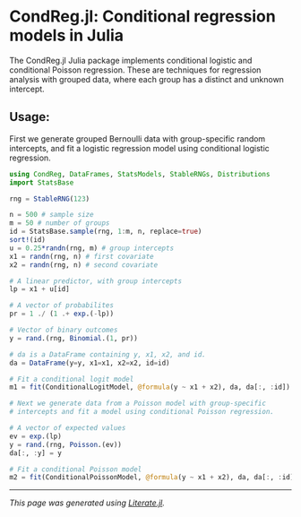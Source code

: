 # CondReg.jl: Conditional regression models in Julia

The CondReg.jl Julia package implements conditional logistic and conditional
Poisson regression. These are techniques for regression analysis with grouped
data, where each group has a distinct and unknown intercept.

## Usage:

First we generate grouped Bernoulli data with group-specific random
intercepts, and fit a logistic regression model using conditional
logistic regression.

````julia
using CondReg, DataFrames, StatsModels, StableRNGs, Distributions
import StatsBase

rng = StableRNG(123)

n = 500 # sample size
m = 50 # number of groups
id = StatsBase.sample(rng, 1:m, n, replace=true)
sort!(id)
u = 0.25*randn(rng, m) # group intercepts
x1 = randn(rng, n) # first covariate
x2 = randn(rng, n) # second covariate

# A linear predictor, with group intercepts
lp = x1 + u[id]

# A vector of probabilites
pr = 1 ./ (1 .+ exp.(-lp))

# Vector of binary outcomes
y = rand.(rng, Binomial.(1, pr))

# da is a DataFrame containing y, x1, x2, and id.
da = DataFrame(y=y, x1=x1, x2=x2, id=id)

# Fit a conditional logit model
m1 = fit(ConditionalLogitModel, @formula(y ~ x1 + x2), da, da[:, :id])

# Next we generate data from a Poisson model with group-specific
# intercepts and fit a model using conditional Poisson regression.

# A vector of expected values
ev = exp.(lp)
y = rand.(rng, Poisson.(ev))
da[:, :y] = y

# Fit a conditional Poisson model
m2 = fit(ConditionalPoissonModel, @formula(y ~ x1 + x2), da, da[:, :id])
````

---

*This page was generated using [Literate.jl](https://github.com/fredrikekre/Literate.jl).*

